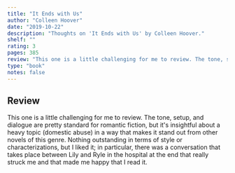 ```yaml
---
title: "It Ends with Us"
author: "Colleen Hoover"
date: "2019-10-22"
description: "Thoughts on 'It Ends with Us' by Colleen Hoover."
shelf: ""
rating: 3
pages: 385
review: "This one is a little challenging for me to review. The tone, setup, and dialogue are pretty standard for romantic fiction, but it's insightful about a heavy topic <spoiler>(domestic abuse)</spoiler> in a way that makes it stand out from other novels of this genre. Nothing outstanding in terms of style or characterizations, but I liked it; in particular, there was a conversation that takes place between Lily and Ryle in the hospital at the end that really struck me and that made me happy that I read it."
type: "book"
notes: false
---
```


## Review

This one is a little challenging for me to review. The tone, setup, and dialogue are pretty standard for romantic fiction, but it's insightful about a heavy topic <spoiler>(domestic abuse)</spoiler> in a way that makes it stand out from other novels of this genre. Nothing outstanding in terms of style or characterizations, but I liked it; in particular, there was a conversation that takes place between Lily and Ryle in the hospital at the end that really struck me and that made me happy that I read it.
